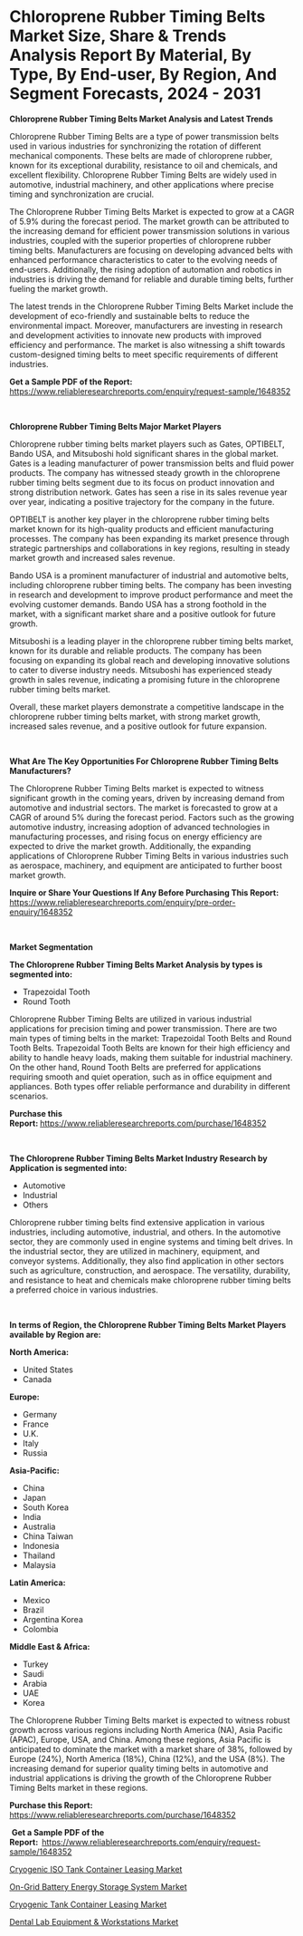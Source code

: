 <p><h1>Chloroprene Rubber Timing Belts Market Size, Share & Trends Analysis Report By Material, By Type, By End-user, By Region, And Segment Forecasts, 2024 - 2031</h1></p><p><strong>Chloroprene Rubber Timing Belts Market Analysis and Latest Trends</strong></p>
<p><p>Chloroprene Rubber Timing Belts are a type of power transmission belts used in various industries for synchronizing the rotation of different mechanical components. These belts are made of chloroprene rubber, known for its exceptional durability, resistance to oil and chemicals, and excellent flexibility. Chloroprene Rubber Timing Belts are widely used in automotive, industrial machinery, and other applications where precise timing and synchronization are crucial.</p><p>The Chloroprene Rubber Timing Belts Market is expected to grow at a CAGR of 5.9% during the forecast period. The market growth can be attributed to the increasing demand for efficient power transmission solutions in various industries, coupled with the superior properties of chloroprene rubber timing belts. Manufacturers are focusing on developing advanced belts with enhanced performance characteristics to cater to the evolving needs of end-users. Additionally, the rising adoption of automation and robotics in industries is driving the demand for reliable and durable timing belts, further fueling the market growth.</p><p>The latest trends in the Chloroprene Rubber Timing Belts Market include the development of eco-friendly and sustainable belts to reduce the environmental impact. Moreover, manufacturers are investing in research and development activities to innovate new products with improved efficiency and performance. The market is also witnessing a shift towards custom-designed timing belts to meet specific requirements of different industries.</p></p>
<p><strong>Get a Sample PDF of the Report:&nbsp;</strong> <a href="https://www.reliableresearchreports.com/enquiry/request-sample/1648352">https://www.reliableresearchreports.com/enquiry/request-sample/1648352</a></p>
<p>&nbsp;</p>
<p><strong>Chloroprene Rubber Timing Belts Major Market Players</strong></p>
<p><p>Chloroprene rubber timing belts market players such as Gates, OPTIBELT, Bando USA, and Mitsuboshi hold significant shares in the global market. Gates is a leading manufacturer of power transmission belts and fluid power products. The company has witnessed steady growth in the chloroprene rubber timing belts segment due to its focus on product innovation and strong distribution network. Gates has seen a rise in its sales revenue year over year, indicating a positive trajectory for the company in the future.</p><p>OPTIBELT is another key player in the chloroprene rubber timing belts market known for its high-quality products and efficient manufacturing processes. The company has been expanding its market presence through strategic partnerships and collaborations in key regions, resulting in steady market growth and increased sales revenue.</p><p>Bando USA is a prominent manufacturer of industrial and automotive belts, including chloroprene rubber timing belts. The company has been investing in research and development to improve product performance and meet the evolving customer demands. Bando USA has a strong foothold in the market, with a significant market share and a positive outlook for future growth.</p><p>Mitsuboshi is a leading player in the chloroprene rubber timing belts market, known for its durable and reliable products. The company has been focusing on expanding its global reach and developing innovative solutions to cater to diverse industry needs. Mitsuboshi has experienced steady growth in sales revenue, indicating a promising future in the chloroprene rubber timing belts market.</p><p>Overall, these market players demonstrate a competitive landscape in the chloroprene rubber timing belts market, with strong market growth, increased sales revenue, and a positive outlook for future expansion.</p></p>
<p>&nbsp;</p>
<p><strong>What Are The Key Opportunities For Chloroprene Rubber Timing Belts Manufacturers?</strong></p>
<p><p>The Chloroprene Rubber Timing Belts market is expected to witness significant growth in the coming years, driven by increasing demand from automotive and industrial sectors. The market is forecasted to grow at a CAGR of around 5% during the forecast period. Factors such as the growing automotive industry, increasing adoption of advanced technologies in manufacturing processes, and rising focus on energy efficiency are expected to drive the market growth. Additionally, the expanding applications of Chloroprene Rubber Timing Belts in various industries such as aerospace, machinery, and equipment are anticipated to further boost market growth.</p></p>
<p><strong>Inquire or Share Your Questions If Any Before Purchasing This Report:</strong> <a href="https://www.reliableresearchreports.com/enquiry/pre-order-enquiry/1648352">https://www.reliableresearchreports.com/enquiry/pre-order-enquiry/1648352</a></p>
<p>&nbsp;</p>
<p><strong>Market Segmentation</strong></p>
<p><strong>The Chloroprene Rubber Timing Belts Market Analysis by types is segmented into:</strong></p>
<p><ul><li>Trapezoidal Tooth</li><li>Round Tooth</li></ul></p>
<p><p>Chloroprene Rubber Timing Belts are utilized in various industrial applications for precision timing and power transmission. There are two main types of timing belts in the market: Trapezoidal Tooth Belts and Round Tooth Belts. Trapezoidal Tooth Belts are known for their high efficiency and ability to handle heavy loads, making them suitable for industrial machinery. On the other hand, Round Tooth Belts are preferred for applications requiring smooth and quiet operation, such as in office equipment and appliances. Both types offer reliable performance and durability in different scenarios.</p></p>
<p><strong>Purchase this Report:&nbsp;</strong><a href="https://www.reliableresearchreports.com/purchase/1648352">https://www.reliableresearchreports.com/purchase/1648352</a></p>
<p>&nbsp;</p>
<p><strong>The Chloroprene Rubber Timing Belts Market Industry Research by Application is segmented into:</strong></p>
<p><ul><li>Automotive</li><li>Industrial</li><li>Others</li></ul></p>
<p><p>Chloroprene rubber timing belts find extensive application in various industries, including automotive, industrial, and others. In the automotive sector, they are commonly used in engine systems and timing belt drives. In the industrial sector, they are utilized in machinery, equipment, and conveyor systems. Additionally, they also find application in other sectors such as agriculture, construction, and aerospace. The versatility, durability, and resistance to heat and chemicals make chloroprene rubber timing belts a preferred choice in various industries.</p></p>
<p>&nbsp;</p>
<p><strong>In terms of Region, the Chloroprene Rubber Timing Belts Market Players available by Region are:</strong></p>
<p>
    <p> <strong> North America: </strong>
        <ul>
            <li>United States</li>
            <li>Canada</li>
        </ul>
        </p> 
    <p> <strong> Europe: </strong>
        <ul>
            <li>Germany</li>
            <li>France</li>
            <li>U.K.</li>
            <li>Italy</li>
            <li>Russia</li>
        </ul>
        </p> 
    <p> <strong> Asia-Pacific: </strong>
        <ul>
            <li>China</li>
            <li>Japan</li>
            <li>South Korea</li>
            <li>India</li>
            <li>Australia</li>
            <li>China Taiwan</li>
            <li>Indonesia</li>
            <li>Thailand</li>
            <li>Malaysia</li>
        </ul>
        </p> 
    <p> <strong> Latin America: </strong>
        <ul>
            <li>Mexico</li>
            <li>Brazil</li>
            <li>Argentina Korea</li>
            <li>Colombia</li>
        </ul>
        </p> 
    <p> <strong> Middle East & Africa: </strong>
        <ul>
            <li>Turkey</li>
            <li>Saudi</li>
            <li>Arabia</li>
            <li>UAE</li>
            <li>Korea</li>
        </ul>
    </p>
    </p>
<p><p>The Chloroprene Rubber Timing Belts market is expected to witness robust growth across various regions including North America (NA), Asia Pacific (APAC), Europe, USA, and China. Among these regions, Asia Pacific is anticipated to dominate the market with a market share of 38%, followed by Europe (24%), North America (18%), China (12%), and the USA (8%). The increasing demand for superior quality timing belts in automotive and industrial applications is driving the growth of the Chloroprene Rubber Timing Belts market in these regions.</p></p>
<p><strong>Purchase this Report: </strong><a href="https://www.reliableresearchreports.com/purchase/1648352">https://www.reliableresearchreports.com/purchase/1648352</a></p>
<p>&nbsp;<strong>Get a Sample PDF of the Report:&nbsp;&nbsp;</strong><a href="https://www.reliableresearchreports.com/enquiry/request-sample/1648352">https://www.reliableresearchreports.com/enquiry/request-sample/1648352</a></p>
<p><strong></strong></p>
<p><p><a href="https://github.com/changoleonlaverguenzanoexiste/Market-Research-Report-List-2/blob/main/cryogenic-iso-tank-container-leasing-market.md">Cryogenic ISO Tank Container Leasing Market</a></p><p><a href="https://github.com/danielneavesallisons03mba/Market-Research-Report-List-1/blob/main/on-grid-battery-energy-storage-system-market.md">On-Grid Battery Energy Storage System Market</a></p><p><a href="https://github.com/tamvrosiya/Market-Research-Report-List-3/blob/main/cryogenic-tank-container-leasing-market.md">Cryogenic Tank Container Leasing Market</a></p><p><a href="https://github.com/dimitrishawkinswaynenp91rgz/Market-Research-Report-List-1/blob/main/dental-lab-equipment-workstations-market.md">Dental Lab Equipment & Workstations Market</a></p></p>